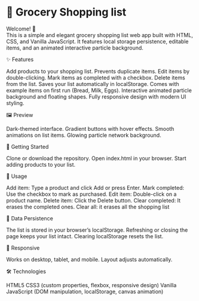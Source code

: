 # 🍅 Grocery Shopping list

Welcome! 👋  
This is a simple and elegant grocery shopping list web app built with HTML, CSS, and Vanilla JavaScript.
It features local storage persistence, editable items, and an animated interactive particle background.


✨ Features

Add products to your shopping list.
Prevents duplicate items.
Edit items by double-clicking.
Mark items as completed with a checkbox.
Delete items from the list.
Saves your list automatically in localStorage.
Comes with example items on first run (Bread, Milk, Eggs).
Interactive animated particle background and floating shapes.
Fully responsive design with modern UI styling.

🖼️ Preview

Dark-themed interface.
Gradient buttons with hover effects.
Smooth animations on list items.
Glowing particle network background.

🚀 Getting Started

Clone or download the repository.
Open index.html in your browser.
Start adding products to your list.

🔧 Usage

Add item: Type a product and click Add or press Enter.
Mark completed: Use the checkbox to mark as purchased.
Edit item: Double-click on a product name.
Delete item: Click the Delete button.
Clear completed: It erases the completed ones.
Clear all: it erases all the shopping list

💾 Data Persistence

The list is stored in your browser’s localStorage.
Refreshing or closing the page keeps your list intact.
Clearing localStorage resets the list.

📱 Responsive

Works on desktop, tablet, and mobile.
Layout adjusts automatically.

🛠️ Technologies

HTML5
CSS3 (custom properties, flexbox, responsive design)
Vanilla JavaScript (DOM manipulation, localStorage, canvas animation)



